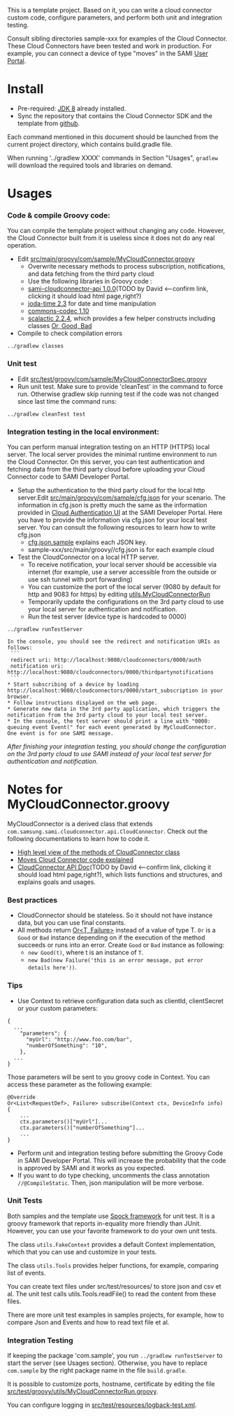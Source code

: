 This is a template project. Based on it, you can write a cloud connector custom code, configure parameters, and perform both unit and integration testing. 

Consult sibling directories sample-xxx for examples of the Cloud Connector. These Cloud Connectors have been tested and work in production. For example, you can connect a device of type "moves" in the SAMI [User Portal](https://portal.samsungsami.io).

# Install

* Pre-required: [JDK 8](http://www.oracle.com/technetwork/java/javase/downloads/index.html) already installed. 
* Sync the repository that contains the Cloud Connector SDK and the template from [github](https://github.com/samsungsamiio/sami-cloudconnector-sdk).

Each command mentioned in this document should be launched from the current project directory, which contains build.gradle file. 

When running '../gradlew XXXX' commands in Section "Usages", `gradlew` will download the required tools and libraries on demand.

# Usages

### Code & compile Groovy code:
You can compile the template project without changing any code. However, the Cloud Connector built from it is useless since it does not do any real operation.

 * Edit [src/main/groovy/com/sample/MyCloudConnector.groovy](src/main/groovy/com/sample/MyCloudConnector.groovy)
    * Overwrite necessary methods to process subscription, notifications, and data fetching from the third party cloud
    * Use the following libraries in Groovy code :
     * [sami-cloudconnector-api 1.0.0](https://github.com/samsungsamiio/sami-cloudconnector-sdk/tree/master/apidoc)(TODO by David  <--confirm link, clicking it should load html page,right?)
     * [joda-time 2.3](http://www.joda.org/joda-time/apidocs/index.html) for date and time manipulation
     * [commons-codec 1.10](https://commons.apache.org/proper/commons-codec/archives/1.10/apidocs/index.html)
     * [scalactic 2.2.4](http://www.scalactic.org/), which provides a few helper constructs including classes [Or, Good, Bad](http://www.scalactic.org/user_guide/OrAndEvery)
 * Compile to check compilation errors
  ```
  ../gradlew classes
  ```

### Unit test

 * Edit [src/test/groovy/com/sample/MyCloudConnectorSpec.groovy](src/test/groovy/com/sample/MyCloudConnectorSpec.groovy)
 * Run unit test. Make sure to provide 'cleanTest' in the command to force run. Otherwise gradlew skip running test if the code was not changed since last time the command runs:
  ```
  ../gradlew cleanTest test
  ```

### Integration testing in the local environment:
You can perform manual integration testing on an HTTP (HTTPS) local server. The local server provides the minimal runtime environment to run the Cloud Connector. On this server, you can test authentication and fetching data from the third party cloud before uploading your Cloud Connector code to SAMI Developer Portal.

 * Setup the authentication to the third party cloud for the local http server.Edit [src/main/groovy/com/sample/cfg.json](src/main/groovy/com/sample/cfg.json) for your scenario. The information in cfg.json is pretty much the same as the information provided in [Cloud Authentication UI](https://developer-staging.samsungsami.io/sami/sami-documentation/using-cloud-connectors.html#set-authentication-parameters) at the SAMI Developer Portal. Here you have to provide the information via cfg.json for your local test server. You can consult the following resources to learn how to write cfg.json
    * [cfg.json.sample](src/main/groovy/com/sample/cfg.json.sample) explains each JSON key.
    * sample-xxx/src/main/groovy/<package>/cfg.json is for each example cloud 
 * Test the CloudConnector on a local HTTP server.
    * To receive notification, your local server should be accessible via internet (for example, use a server accessible from the outside or use ssh tunnel with port forwarding)
    * You can customize the port of the local server (9080 by default for http and 9083 for https) by editing [utils.MyCloudConnectorRun](src/test/groovy/utils/MyCloudConnectorRun.groovy)
    * Temporarily update the configurations on the 3rd party cloud to use your local server for authentication and notification.
    * Run the test server (device type is hardcoded to 0000)
  ```
  ../gradlew runTestServer
  ```
    In the console, you should see the redirect and notification URIs as follows:
     ```
     redirect uri: http://localhost:9080/cloudconnectors/0000/auth
     notification uri: http://localhost:9080/cloudconnectors/0000/thirdpartynotifications
     ```
    * Start subscribing of a device by loading http://localhost:9080/cloudconnectors/0000/start_subscription in your browser.
    * Follow instructions displayed on the web page.
    * Generate new data in the 3rd party application, which triggers the notification from the 3rd party cloud to your local test server.
    * In the console, the test server should print a line with "0000: queuing event Event(" for each event generated by MyCloudConnector. One event is for one SAMI message.

*After finishing your integration testing, you should change the configuration on the 3rd party cloud to use SAMI instead of your local test server for authentication and notification.*

# Notes for MyCloudConnector.groovy

MyCloudConnector is a derived class that extends `com.samsung.sami.cloudconnector.api.CloudConnector`. Check out the following documentations to learn how to code it.

 * [High level view of the methods of CloudConnector class](https://developer-staging.samsungsami.io/sami/sami-documentation/using-cloud-connectors.html#define-the-cloud-connection)
 * [Moves Cloud Connector code explained](https://developer.samsungsami.io/sami/demos-tools/your-first-cloud-connector.html#implementation-details)
 * [CloudConnector API Doc](https://github.com/samsungsamiio/sami-cloudconnector-sdk/tree/master/apidoc)(TODO by David  <--confirm link, clicking it should load html page,right?), which lists functions and structures, and explains goals and usages.

### Best practices

 * CloudConnector should be stateless. So it should not have instance data, but you can use final constants.
 * All methods return [Or\<T, Failure\>](http://doc.scalatest.org/2.2.4/index.html#org.scalactic.Or) instead of a value of type T. `Or` is a `Good` or `Bad` instance depending on if the execution of the method succeeds or runs into an error. Create `Good` or `Bad` instance as following: 
    * `new Good(t)`, where t is an instance of `T`.
    * `new Bad(new Failure('this is an error message, put error details here'))`.

### Tips

* Use Context to retrieve configuration data such as clientId, clientSecret or your custom parameters:
```
{
  ...
    "parameters": {
      "myUrl": "http://www.foo.com/bar",
      "numberOfSomething": "10",
    },
  ...
}
```
  Those parameters will be sent to you groovy code in Context. You can access these parameter as the following example:
```
@Override
Or<List<RequestDef>, Failure> subscribe(Context ctx, DeviceInfo info) {
    ...
    ctx.parameters()["myUrl"]...
    ctx.parameters()["numberOfSomething"]...
    ...
}
```
* Perform unit and integration testing before submitting the Groovy Code in SAMI Developer Portal. This will increase the probability that the code is approved by SAMI and it works as you expected. 
* If you want to do type checking, uncomments the class annotation `//@CompileStatic`. Then, json manipulation will be more verbose.

### Unit Tests

Both samples and the template use [Spock framework](http://spockframework.github.io/spock/docs/1.0/index.html) for unit test. It is a groovy framework that reports in-equality more friendly than JUnit. However, you can use your favorite framework to do your own unit tests.

The class `utils.FakeContext` provides a default Context implementation, which that you can use and customize in your tests.

The class `utils.Tools` provides helper functions, for example, comparing list of events.

You can create text files under src/test/resources/<package> to store json and csv et al. The unit test calls utils.Tools.readFile() to read the content from these files.

There are more unit test examples in samples projects, for example, how to compare Json and Events and how to read text file et al.

### Integration Testing

If keeping the package 'com.sample', you run `../gradlew runTestServer` to start the server (see Usages section). Otherwise, you have to replace `com.sample` by the right package name in the file `build.gradle`.

It is possible to customize ports, hostname, certificate by editing the file [src/test/groovy/utils/MyCloudConnectorRun.groovy](src/test/groovy/utils/MyCloudConnectorRun.groovy).

You can configure logging in [src/test/resources/logback-test.xml](src/test/resources/logback-test.xml).
